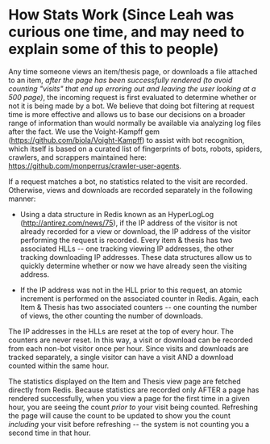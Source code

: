 How Stats Work (Since Leah was curious one time, and may need to explain some of this to people)
=================================================================================================

Any time someone views an item/thesis page, or downloads a file attached to an item, _after the page has been successfully rendered (to avoid counting "visits" that end up erroring out and leaving the user looking at a 500 page)_, the incoming request is first evaluated to determine whether or not it is being made by a bot. We believe that doing bot filtering at request time is more effective and allows us to base our decisions on a broader range of information than would normally be available via analyzing log files after the fact. We use the Voight-Kampff gem (https://github.com/biola/Voight-Kampff) to assist with bot recognition, which itself is based on a curated list of fingerprints of bots, robots, spiders, crawlers, and scrappers maintained here: https://github.com/monperrus/crawler-user-agents.

If a request matches a bot, no statistics related to the visit are recorded. Otherwise, views and downloads are recorded separately in the following manner:

* Using a data structure in Redis known as an HyperLogLog (http://antirez.com/news/75), if the IP address of the visitor is not already recorded for a view or download, the IP address of the visitor performing the request is recorded. Every item & thesis has two associated HLLs -- one tracking viewing IP addresses, the other tracking downloading IP addresses. These data structures allow us to quickly determine whether or now we have already seen the visiting address.

* If the IP address was not in the HLL prior to this request, an atomic increment is performed on the associated counter in Redis. Again, each Item & Thesis has two associated counters -- one counting the number of views, the other counting the number of downloads.

The IP addresses in the HLLs are reset at the top of every hour. The counters are never reset. In this way, a visit or download can be recorded from each non-bot visitor once per hour. Since visits and downloads are tracked separately, a single visitor can have a visit AND a download counted within the same hour.

The statistics displayed on the Item and Thesis view page are fetched directly from Redis. Because statistics are recorded only AFTER a page has rendered successfully, when you view a page for the first time in a given hour, you are seeing the count *prior to* your visit being counted. Refreshing the page will cause the count to be updated to show you the count _including_ your visit before refreshing -- the system is not counting you a second time in that hour.
